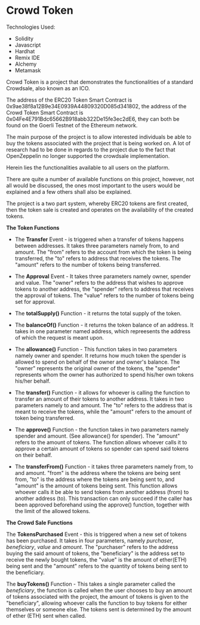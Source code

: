 # Crowd Token

Technologies Used:

  * Solidity
  * Javascript
  * Hardhat
  * Remix IDE
  * Alchemy
  * Metamask

Crowd Token is a project that demonstrates the functionalities of a standard Crowdsale, also known as an ICO.

The address of the ERC20 Token Smart Contract is 0x9ae38f8a12B9e34E0939A44809320D085d341802, the address of the Crowd Token Smart Contract is 0x04Fe4E791Bdc65662B918abb322De15fe3ec2dE6, they can both be found on the Goerli Testnet of the Ethereum network.

The main purpose of the project is to allow interested individuals be able to buy the tokens associated with the project that is being worked on.
A lot of research had to be done in regards to the project due to the fact that OpenZeppelin no longer supported the crowdsale implementation.

Herein lies the functionalities available to all users on the platform.

There are quite a number of available functions on this project, however, not all would be discussed, the ones most important to the users would be explained and a few others shall also be explained.

The project is a two part system, whereby ERC20 tokens are first created, then the token sale is created and operates on the availability of the created tokens.

**The Token Functions**

 * The **Transfer** Event - is triggered when a transfer of tokens happens between addresses. It takes three parameters namely from, to and amount. The "from" refers to the account from which the token is being transferred, the "to" refers to address that receives the tokens. The "amount" refers to the number of tokens being transferred.

 * The **Approval** Event - It takes three parameters namely owner, spender and value. The "owner" refers to the address that wishes to approve tokens to another address, the "spender" refers to address that receives the approval of tokens. The "value" refers to the number of tokens being set for approval.

 * The **totalSupply()** Function - it returns the total supply of the token.

 * The **balanceOf()** Function - it returns the token balance of an address. It takes in one parameter named address, which repreesents the address of which the request is meant upon.

 * The **allowance()** Function - This function takes in two parameters namely owner and spender. It returns how much token the spender is allowed to spend on behalf of the owner and owner's balance. The "owner" represents the original owner of the tokens, the "spender" represents whom the owner has authorized to spend his/her own tokens his/her behalf.

 * The **transfer()** Function - it allows for whoever is calling the function to transfer an amount of their tokens to another address. It takes in two parameters namely to and amount. The "to" refers to the address that is meant to receive the tokens, while the "amount" refers to the amount of token being transferred.

 * The **approve()** Function - the function takes in two parameters namely spender and amount. (See allowance() for spender). The "amount" refers to the amount of tokens. The function allows whoever calls it to approve a certain amount of tokens so spender can spend said tokens on their behalf.

 * The **transferFrom()** Function - it takes three parameters namely from, to and amount. "from" is the address where the tokens are being sent from, "to" is the address where the tokens are being sent to, and "amount" is the amount of tokens being sent. This function allows whoever calls it be able to send tokens from another address (from) to another address (to). This transaction can only succeed if the caller has been approved beforehand using the approve() function, together with the limit of the allowed tokens.

**The Crowd Sale Functions**

 The **TokensPurchased** Event - this is triggered when a new set of tokens has been purchased. It takes in four parameters, namely _purchaser_, _beneficiary_, _value_ and _amount_. The "purchaser" refers to the address buying the said amount of tokens, the "beneficiary" is the address set to receive the newly bought tokens, the "value" is the amount of ether(ETH) being sent and the "amount" refers to the quantity of tokens being sent to the beneficiary.  

 The **buyTokens()** Function - This takes a single parameter called the _beneficiary_, the function is called when the user chooses to buy an amount of tokens associated with the project, the amount of tokens is given to the "beneficiary", allowing whoever calls the function to buy tokens for either themselves or someone else. The tokens sent is determined by the amount of ether (ETH) sent when called.

